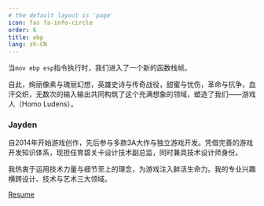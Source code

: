 ```yaml
---
# the default layout is 'page'
icon: fas fa-info-circle
order: 6
title: ebp
lang: zh-CN
---
```


当`mov ebp esp`指令执行时，我们进入了一个新的函数栈帧。

自此，绚丽像素与瑰丽幻想，英雄史诗与传奇战役，甜蜜与忧伤，革命与抗争，血汗交织，无数次的输入输出共同构筑了这个充满想象的领域，塑造了我们——游戏人（Homo Ludens）。

### Jayden
自2014年开始游戏创作，先后参与多款3A大作与独立游戏开发。凭借完善的游戏开发知识体系，现担任育碧关卡设计技术副总监，同时兼具技术设计师身份。

我热衷于运用技术力量与细节至上的理念，为游戏注入鲜活生命力。我的专业兴趣横跨设计、技术与艺术三大领域。

[Resume]

[Resume]: /assets/pdf/resume/Jayden_Zhang_Resume.pdf